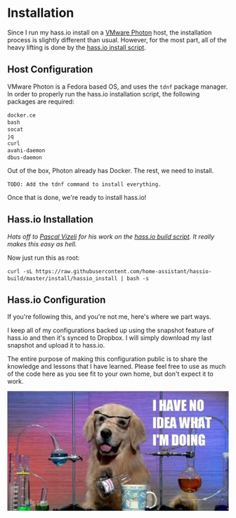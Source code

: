 # Installation
Since I run my hass.io install on a [VMware Photon](https://vmware.github.io/photon/) host, the installation process is slightly different than usual. However, for the most part, all of the heavy lifting is done by the [hass.io install script](https://github.com/home-assistant/hassio-build/tree/master/install#install-hassio).

## Host Configuration

VMware Photon is a Fedora based OS, and uses the ```tdnf``` package manager. In order to properly run the hass.io installation script, the following packages are required:
```
docker.ce
bash
socat
jq
curl
avahi-daemon
dbus-daemon
```
Out of the box, Photon already has Docker. The rest, we need to install.

```
TODO: Add the tdnf command to install everything.
```

Once that is done, we're ready to install hass.io!

## Hass.io Installation

*Hats off to [Pascal Vizeli](https://github.com/pvizeli) for his work on the [hass.io build script](https://github.com/home-assistant/hassio-build/blob/master/install/hassio_install). It really makes this easy as hell.*

Now just run this as root:
```
curl -sL https://raw.githubusercontent.com/home-assistant/hassio-build/master/install/hassio_install | bash -s
```

## Hass.io Configuration

If you're following this, and you're not me, here's where we part ways. 

I keep all of my configurations backed up using the snapshot feature of hass.io and then it's synced to Dropbox. I will simply download my last snapshot and upload it to hass.io.

The entire purpose of making this configuration public is to share the knowledge and lessons that I have learned. Please feel free to use as much of the code here as you see fit to your own home, but don't expect it to work.

![I Have no idea what I am doing](images/ihavenoideawhatiamdoing.jpg)